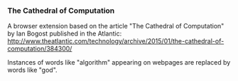 ### The Cathedral of Computation

A browser extension based on the article "The Cathedral of Computation" by Ian Bogost published in the Atlantic: http://www.theatlantic.com/technology/archive/2015/01/the-cathedral-of-computation/384300/ 

Instances of words like "algorithm" appearing on webpages are replaced by words like "god".
 


